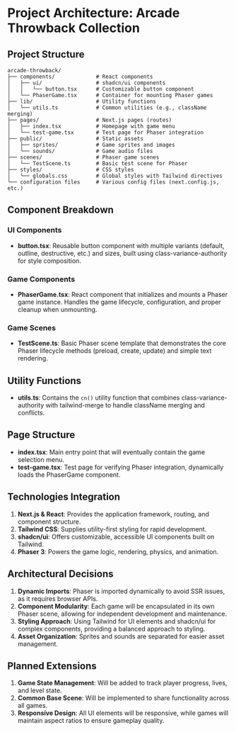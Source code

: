 # Project Architecture: Arcade Throwback Collection

## Project Structure

```
arcade-throwback/
├── components/             # React components
│   ├── ui/                 # shadcn/ui components
│   │   └── button.tsx      # Customizable button component
│   └── PhaserGame.tsx      # Container for mounting Phaser games
├── lib/                    # Utility functions
│   └── utils.ts            # Common utilities (e.g., className merging)
├── pages/                  # Next.js pages (routes)
│   ├── index.tsx           # Homepage with game menu
│   └── test-game.tsx       # Test page for Phaser integration
├── public/                 # Static assets
│   ├── sprites/            # Game sprites and images
│   └── sounds/             # Game audio files
├── scenes/                 # Phaser game scenes
│   └── TestScene.ts        # Basic test scene for Phaser
├── styles/                 # CSS styles
│   └── globals.css         # Global styles with Tailwind directives
└── configuration files     # Various config files (next.config.js, etc.)
```

## Component Breakdown

### UI Components

- **button.tsx**: Reusable button component with multiple variants (default, outline, destructive, etc.) and sizes, built using class-variance-authority for style composition.

### Game Components

- **PhaserGame.tsx**: React component that initializes and mounts a Phaser game instance. Handles the game lifecycle, configuration, and proper cleanup when unmounting.

### Game Scenes

- **TestScene.ts**: Basic Phaser scene template that demonstrates the core Phaser lifecycle methods (preload, create, update) and simple text rendering.

## Utility Functions

- **utils.ts**: Contains the `cn()` utility function that combines class-variance-authority with tailwind-merge to handle className merging and conflicts.

## Page Structure

- **index.tsx**: Main entry point that will eventually contain the game selection menu.
- **test-game.tsx**: Test page for verifying Phaser integration, dynamically loads the PhaserGame component.

## Technologies Integration

1. **Next.js & React**: Provides the application framework, routing, and component structure.
2. **Tailwind CSS**: Supplies utility-first styling for rapid development.
3. **shadcn/ui**: Offers customizable, accessible UI components built on Tailwind.
4. **Phaser 3**: Powers the game logic, rendering, physics, and animation.

## Architectural Decisions

1. **Dynamic Imports**: Phaser is imported dynamically to avoid SSR issues, as it requires browser APIs.
2. **Component Modularity**: Each game will be encapsulated in its own Phaser scene, allowing for independent development and maintenance.
3. **Styling Approach**: Using Tailwind for UI elements and shadcn/ui for complex components, providing a balanced approach to styling.
4. **Asset Organization**: Sprites and sounds are separated for easier asset management.

## Planned Extensions

1. **Game State Management**: Will be added to track player progress, lives, and level state.
2. **Common Base Scene**: Will be implemented to share functionality across all games.
3. **Responsive Design**: All UI elements will be responsive, while games will maintain aspect ratios to ensure gameplay quality.

